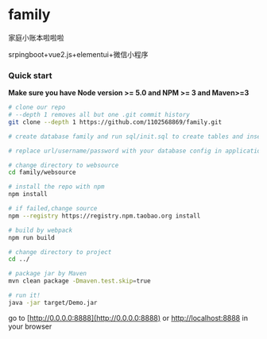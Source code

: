 # family
家庭小账本啦啦啦

srpingboot+vue2.js+elementui+微信小程序

### Quick start
**Make sure you have Node version >= 5.0 and NPM >= 3 and Maven>=3** 

```bash
# clone our repo
# --depth 1 removes all but one .git commit history
git clone --depth 1 https://github.com/1102568869/family.git

# create database family and run sql/init.sql to create tables and insert data necessary;

# replace url/username/password with your database config in application.yml;

# change directory to websource
cd family/websource

# install the repo with npm
npm install

# if failed,change source
npm --registry https://registry.npm.taobao.org install

# build by webpack
npm run build

# change directory to project
cd ../

# package jar by Maven
mvn clean package -Dmaven.test.skip=true

# run it!
java -jar target/Demo.jar

```
go to [http://0.0.0.0:8888](http://0.0.0.0:8888) or [http://localhost:8888](http://localhost:8888) in your browser
